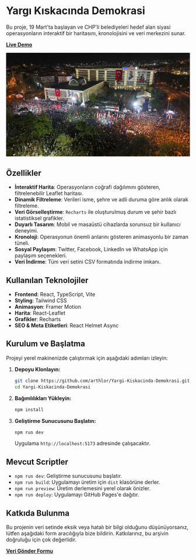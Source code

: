 # Yargı Kıskacında Demokrasi

Bu proje, 19 Mart'ta başlayan ve CHP'li belediyeleri hedef alan siyasi operasyonların interaktif bir haritasını, kronolojisini ve veri merkezini sunar.

**[Live Demo](https://arthlor.github.io/Yargi-Kiskacinda-Demokrasi/)**

![Proje Ekran Görüntüsü](public/assets/hero.jpg)

## Özellikler

- **İnteraktif Harita**: Operasyonların coğrafi dağılımını gösteren, filtrelenebilir Leaflet haritası.
- **Dinamik Filtreleme**: Verileri isme, şehre ve adli duruma göre anlık olarak filtreleme.
- **Veri Görselleştirme**: `Recharts` ile oluşturulmuş durum ve şehir bazlı istatistiksel grafikler.
- **Duyarlı Tasarım**: Mobil ve masaüstü cihazlarda sorunsuz bir kullanıcı deneyimi.
- **Kronoloji**: Operasyonun önemli anlarını gösteren animasyonlu bir zaman tüneli.
- **Sosyal Paylaşım**: Twitter, Facebook, LinkedIn ve WhatsApp için paylaşım seçenekleri.
- **Veri İndirme**: Tüm veri setini CSV formatında indirme imkanı.

## Kullanılan Teknolojiler

- **Frontend**: React, TypeScript, Vite
- **Styling**: Tailwind CSS
- **Animasyon**: Framer Motion
- **Harita**: React-Leaflet
- **Grafikler**: Recharts
- **SEO & Meta Etiketleri**: React Helmet Async

## Kurulum ve Başlatma

Projeyi yerel makinenizde çalıştırmak için aşağıdaki adımları izleyin:

1.  **Depoyu Klonlayın:**
    ```bash
    git clone https://github.com/arthlor/Yargi-Kiskacinda-Demokrasi.git
    cd Yargi-Kiskacinda-Demokrasi
    ```

2.  **Bağımlılıkları Yükleyin:**
    ```bash
    npm install
    ```

3.  **Geliştirme Sunucusunu Başlatın:**
    ```bash
    npm run dev
    ```
    Uygulama `http://localhost:5173` adresinde çalışacaktır.

## Mevcut Scriptler

-   `npm run dev`: Geliştirme sunucusunu başlatır.
-   `npm run build`: Uygulamayı üretim için `dist` klasörüne derler.
-   `npm run preview`: Üretim derlemesini yerel olarak önizler.
-   `npm run deploy`: Uygulamayı GitHub Pages'e dağıtır.

## Katkıda Bulunma

Bu projenin veri setinde eksik veya hatalı bir bilgi olduğunu düşünüyorsanız, lütfen aşağıdaki form aracılığıyla bize bildirin. Katkılarınız, bu arşivin doğruluğu için çok değerlidir.

**[Veri Gönder Formu](https://forms.gle/v5YWMEVK2HqsnUfY6)**
